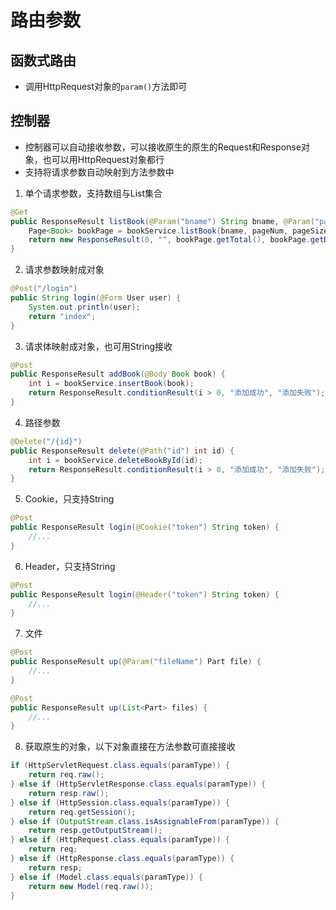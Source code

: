 # 路由参数

## 函数式路由

* 调用HttpRequest对象的`param()`方法即可

## 控制器

* 控制器可以自动接收参数，可以接收原生的原生的Request和Response对象，也可以用HttpRequest对象都行
* 支持将请求参数自动映射到方法参数中

1. 单个请求参数，支持数组与List集合

```java
@Get
public ResponseResult listBook(@Param("bname") String bname, @Param("page") int pageNum, @Param("limit") int pageSize) {
    Page<Book> bookPage = bookService.listBook(bname, pageNum, pageSize);
    return new ResponseResult(0, "", bookPage.getTotal(), bookPage.getData());
}
```

2. 请求参数映射成对象

```java
@Post("/login")
public String login(@Form User user) {
    System.out.println(user);
    return "index";
}
```

3. 请求体映射成对象，也可用String接收

```java
@Post
public ResponseResult addBook(@Body Book book) {
    int i = bookService.insertBook(book);
    return ResponseResult.conditionResult(i > 0, "添加成功", "添加失败");
}
```

4. 路径参数

```java
@Delete("/{id}")
public ResponseResult delete(@Path("id") int id) {
    int i = bookService.deleteBookById(id);
    return ResponseResult.conditionResult(i > 0, "添加成功", "添加失败");
}
```

5. Cookie，只支持String

```java
@Post
public ResponseResult login(@Cookie("token") String token) {
    //...
}
```

6. Header，只支持String

```java
@Post
public ResponseResult login(@Header("token") String token) {
    //...
}
```

7. 文件

```java
@Post
public ResponseResult up(@Param("fileName") Part file) {
    //...
}

@Post
public ResponseResult up(List<Part> files) {
    //...
}
```

8. 获取原生的对象，以下对象直接在方法参数可直接接收

```java
if (HttpServletRequest.class.equals(paramType)) {
    return req.raw();
} else if (HttpServletResponse.class.equals(paramType)) {
    return resp.raw();
} else if (HttpSession.class.equals(paramType)) {
    return req.getSession();
} else if (OutputStream.class.isAssignableFrom(paramType)) {
    return resp.getOutputStream();
} else if (HttpRequest.class.equals(paramType)) {
    return req;
} else if (HttpResponse.class.equals(paramType)) {
    return resp;
} else if (Model.class.equals(paramType)) {
    return new Model(req.raw());
}
```









